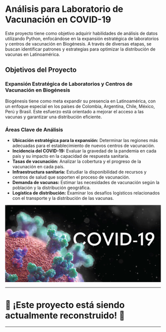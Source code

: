 # Análisis para Laboratorio de Vacunación en COVID-19

Este proyecto tiene como objetivo adquirir habilidades de análisis de datos utilizando Python, enfocándose en la expansión estratégica de laboratorios y centros de vacunación en Biogénesis. A través de diversas etapas, se buscan identificar patrones y estrategias para optimizar la distribución de vacunas en Latinoamérica.

## Objetivos del Proyecto

### Expansión Estratégica de Laboratorios y Centros de Vacunación en Biogénesis

Biogénesis tiene como meta expandir su presencia en Latinoamérica, con un enfoque especial en los países de Colombia, Argentina, Chile, México, Perú y Brasil. Este esfuerzo está orientado a mejorar el acceso a las vacunas y garantizar una distribución eficiente.

### Áreas Clave de Análisis

- **Ubicación estratégica para la expansión:** Determinar las regiones más adecuadas para el establecimiento de nuevos centros de vacunación.
- **Incidencia del COVID-19:** Evaluar la gravedad de la pandemia en cada país y su impacto en la capacidad de respuesta sanitaria.
- **Tasas de vacunación:** Analizar la cobertura y el progreso de la vacunación en cada país.
- **Infraestructura sanitaria:** Estudiar la disponibilidad de recursos y centros de salud que soporten el proceso de vacunación.
- **Demanda de vacunas:** Estimar las necesidades de vacunación según la población y la distribución geográfica.
- **Logística de distribución:** Examinar los desafíos logísticos relacionados con el transporte y la distribución de las vacunas.

![Carátula del Proyecto](./Imagenes/caratula.png)

---

# 🚧 ¡Este proyecto está  siendo actualmente reconstruido! 🚧

---




